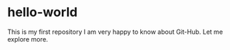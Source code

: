# hello-world
This is my first repository
I am very happy to know about Git-Hub. 
Let me explore more.
